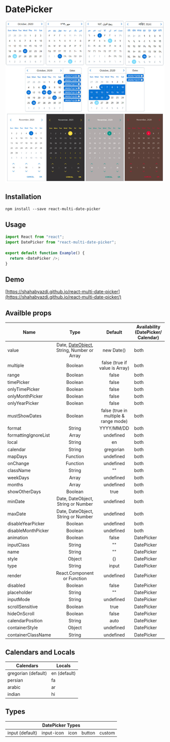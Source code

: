 # DatePicker

![DatePicker](/screenshot/screenshot.jpg?raw=true)

## Installation

```code
npm install --save react-multi-date-picker
```

## Usage

```javascript
import React from "react";
import DatePicker from "react-multi-date-picker";

export default function Example() {
  return <DatePicker />;
}
```

## Demo

[https://shahabyazdi.github.io/react-multi-date-picker](https://shahabyazdi.github.io/react-multi-date-picker/)

## Availble props

| Name                 |                                             Type                                              |                Default                | Availability (DatePicker/ Calendar) |
| -------------------- | :-------------------------------------------------------------------------------------------: | :-----------------------------------: | ----------------------------------- |
| value                | Date, [DateObject](https://github.com/shahabyazdi/react-date-object), String, Number or Array |              new Date()               | both                                |
| multiple             |                                            Boolean                                            |    false (true if value is Array)     | both                                |
| range                |                                            Boolean                                            |                 false                 | both                                |
| timePicker           |                                            Boolean                                            |                 false                 | both                                |
| onlyTimePicker       |                                            Boolean                                            |                 false                 | both                                |
| onlyMonthPicker      |                                            Boolean                                            |                 false                 | both                                |
| onlyYearPicker       |                                            Boolean                                            |                 false                 | both                                |
| mustShowDates        |                                            Boolean                                            | false (true in multiple & range mode) | both                                |
| format               |                                            String                                             |              YYYY/MM/DD               | both                                |
| formattingIgnoreList |                                             Array                                             |               undefined               | both                                |
| local                |                                            String                                             |                  en                   | both                                |
| calendar             |                                            String                                             |               gregorian               | both                                |
| mapDays              |                                           Function                                            |               undefined               | both                                |
| onChange             |                                           Function                                            |               undefined               | both                                |
| className            |                                            String                                             |                  ""                   | both                                |
| weekDays             |                                             Array                                             |               undefined               | both                                |
| months               |                                             Array                                             |               undefined               | both                                |
| showOtherDays        |                                            Boolean                                            |                 true                  | both                                |
| minDate              |                              Date, DateObject, String or Number                               |               undefined               | both                                |
| maxDate              |                              Date, DateObject, String or Number                               |               undefined               | both                                |
| disableYearPicker    |                                            Boolean                                            |               undefined               | both                                |
| disableMonthPicker   |                                            Boolean                                            |               undefined               | both                                |
| animation            |                                            Boolean                                            |                 false                 | DatePicker                          |
| inputClass           |                                            String                                             |                  ""                   | DatePicker                          |
| name                 |                                            String                                             |                  ""                   | DatePicker                          |
| style                |                                            Object                                             |                  {}                   | DatePicker                          |
| type                 |                                            String                                             |                 input                 | DatePicker                          |
| render               |                                  React.Component or Function                                  |               undefined               | DatePicker                          |
| disabled             |                                            Boolean                                            |                 false                 | DatePicker                          |
| placeholder          |                                            String                                             |                  ""                   | DatePicker                          |
| inputMode            |                                            String                                             |               undefined               | DatePicker                          |
| scrollSensitive      |                                            Boolean                                            |                 true                  | DatePicker                          |
| hideOnScroll         |                                            Boolean                                            |                 false                 | DatePicker                          |
| calendarPosition     |                                            String                                             |                 auto                  | DatePicker                          |
| containerStyle       |                                            Object                                             |               undefined               | DatePicker                          |
| containerClassName   |                                            String                                             |               undefined               | DatePicker                          |

## Calendars and Locals

<table>
  <thead>
    <tr>
      <th>Calendars</th>
      <th>Locals</th>
    </tr>
  </thead>
  <tbody>
    <tr>
      <td>gregorian (default)</td>
      <td>en (default)</td>
    </tr>
    <tr>
      <td>persian</td>
      <td>fa</td>
    </tr>
    <tr>
      <td>arabic</td>
      <td>ar</td>
    </tr>
    <tr>
      <td>indian</td>
      <td>hi</td>
    </tr>
  </tbody>
</table>

## Types

<table>
  <thead>
    <tr>
      <th colSpan="5">DatePicker Types</th>
    </tr>
  </thead>
  <tbody>
    <tr>
      <td>input (default)</td>
      <td>input-icon</td>
      <td>icon</td>
      <td>button</td>
      <td>custom</td>
    </tr>
  </tbody>
</table>
